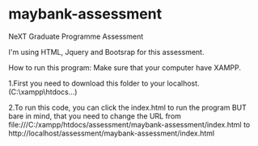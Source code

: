 # maybank-assessment
 NeXT Graduate Programme Assessment
 
I'm using HTML, Jquery and Bootsrap for this assessment.

How to run this program:
Make sure that your computer have XAMPP.

1.First you need to download this folder to your localhost. (C:\xampp\htdocs\...)

2.To run this code, you can click the index.html to run the program BUT bare in mind, that you need to change the URL from file:///C:/xampp/htdocs/assessment/maybank-assessment/index.html to 
http://localhost/assessment/maybank-assessment/index.html



